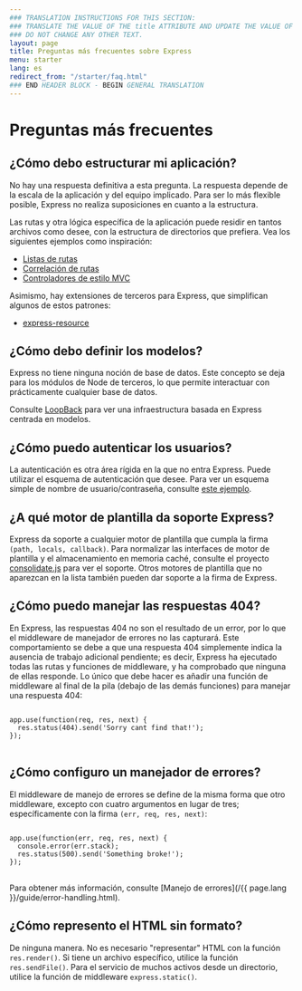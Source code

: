 ```yaml
---
### TRANSLATION INSTRUCTIONS FOR THIS SECTION:
### TRANSLATE THE VALUE OF THE title ATTRIBUTE AND UPDATE THE VALUE OF THE lang ATTRIBUTE. 
### DO NOT CHANGE ANY OTHER TEXT. 
layout: page
title: Preguntas más frecuentes sobre Express
menu: starter
lang: es
redirect_from: "/starter/faq.html"
### END HEADER BLOCK - BEGIN GENERAL TRANSLATION
---
```


# Preguntas más frecuentes

## ¿Cómo debo estructurar mi aplicación?

No hay una respuesta definitiva a esta pregunta. La respuesta depende de la escala de la aplicación y del equipo implicado. Para ser lo más flexible posible, Express no realiza suposiciones en cuanto a la estructura.

Las rutas y otra lógica específica de la aplicación puede residir en tantos archivos como desee, con la estructura de directorios que prefiera. Vea los siguientes ejemplos como inspiración:

* [Listas de rutas](https://github.com/strongloop/express/blob/4.13.1/examples/route-separation/index.js#L32-47)
* [Correlación de rutas](https://github.com/strongloop/express/blob/4.13.1/examples/route-map/index.js#L52-L66)
* [Controladores de estilo MVC](https://github.com/strongloop/express/tree/master/examples/mvc)

Asimismo, hay extensiones de terceros para Express, que simplifican algunos de estos patrones:

* [express-resource](https://github.com/expressjs/express-resource)

## ¿Cómo debo definir los modelos?

Express no tiene ninguna noción de base de datos. Este concepto se deja para los módulos de Node de terceros, lo que permite interactuar con prácticamente cualquier base de datos.

Consulte [LoopBack](http://loopback.io) para ver una infraestructura basada en Express centrada en modelos.

## ¿Cómo puedo autenticar los usuarios?

La autenticación es otra área rígida en la que no entra Express.  Puede utilizar el esquema de autenticación que desee.
Para ver un esquema simple de nombre de usuario/contraseña, consulte [este ejemplo](https://github.com/strongloop/express/tree/master/examples/auth).


## ¿A qué motor de plantilla da soporte Express?

Express da soporte a cualquier motor de plantilla que cumpla la firma `(path, locals, callback)`.
Para normalizar las interfaces de motor de plantilla y el almacenamiento en memoria caché, consulte el proyecto [consolidate.js](https://github.com/visionmedia/consolidate.js) para ver el soporte. Otros motores de plantilla que no aparezcan en la lista también pueden dar soporte a la firma de Express.

## ¿Cómo puedo manejar las respuestas 404?

En Express, las respuestas 404 no son el resultado de un error, por lo que el middleware de manejador de errores no las capturará. Este comportamiento se debe a que una respuesta 404 simplemente indica la ausencia de trabajo adicional pendiente; es decir, Express ha ejecutado todas las rutas y funciones de middleware, y ha comprobado que ninguna de ellas responde. Lo único que debe hacer es añadir una función de middleware al final de la pila (debajo de las demás funciones) para manejar una respuesta 404:

<pre>
<code class="language-javascript" translate="no">
app.use(function(req, res, next) {
  res.status(404).send('Sorry cant find that!');
});
</code>
</pre>

## ¿Cómo configuro un manejador de errores?

El middleware de manejo de errores se define de la misma forma que otro middleware, excepto con cuatro argumentos en lugar de tres; específicamente con la firma `(err, req, res, next)`:

<pre>
<code class="language-javascript" translate="no">
app.use(function(err, req, res, next) {
  console.error(err.stack);
  res.status(500).send('Something broke!');
});
</code>
</pre>

Para obtener más información, consulte [Manejo de errores](/{{ page.lang }}/guide/error-handling.html).

## ¿Cómo represento el HTML sin formato?

De ninguna manera. No es necesario "representar" HTML con la función `res.render()`.
Si tiene un archivo específico, utilice la función `res.sendFile()`.
Para el servicio de muchos activos desde un directorio, utilice la función de middleware `express.static()`.
